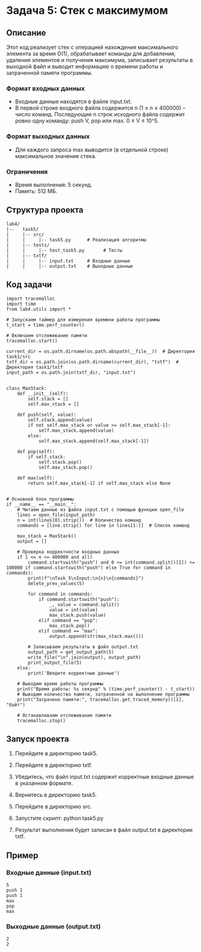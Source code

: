 # Задача 5: Стек с максимумом

## Описание

Этот код реализует стек с операцией нахождения максимального элемента за время O(1), обрабатывает команды для добавления, удаления элементов и получения максимума, записывает результаты в выходной файл и выводит информацию о времени работы и затраченной памяти программы.
### Формат входных данных
- Входные данные находятся в файле input.txt.
- В первой строке входного файла содержится n (1 ≤ n ≤ 400000) – число команд. Последующие n строк исходного файла содержит ровно одну команду: push V, pop или max. 0 ≤ V ≤ 10^5.

### Формат выходных данных
- Для каждого запроса max выводится (в отдельной строке) максимальное значение стека.

### Ограничения
- Время выполнения: 5 секунд.
- Память: 512 МБ.

## Структура проекта
```
lab4/
|--   task5/
|     |-- src/
|     |     |-- task5.py      # Реализация алгоритма
|     |-- tests/
|     |     |-- test_task5.py       # Тесты
|     |-- txtf/
|     |     |-- input.txt     # Входные данные
|     |     |-- output.txt    # Выходные данные
```
## Код задачи
```
import tracemalloc
import time
from lab4.utils import *

# Запускаем таймер для измерения времени работы программы
t_start = time.perf_counter()

# Включаем отслеживание памяти
tracemalloc.start()

current_dir = os.path.dirname(os.path.abspath(__file__))  # Директория task1/src
txtf_dir = os.path.join(os.path.dirname(current_dir), "txtf")  # Директория task1/txtf
input_path = os.path.join(txtf_dir, "input.txt")


class MaxStack:
    def __init__(self):
        self.stack = []
        self.max_stack = []

    def push(self, value):
        self.stack.append(value)
        if not self.max_stack or value >= self.max_stack[-1]:
            self.max_stack.append(value)
        else:
            self.max_stack.append(self.max_stack[-1])

    def pop(self):
        if self.stack:
            self.stack.pop()
            self.max_stack.pop()

    def max(self):
        return self.max_stack[-1] if self.max_stack else None


# Основной блок программы
if __name__ == "__main__":
    # Читаем данные из файла input.txt с помощью функции open_file
    lines = open_file(input_path)
    n = int(lines[0].strip())  # Количество команд
    commands = [line.strip() for line in lines[1:]]  # Список команд

    max_stack = MaxStack()
    output = []

    # Проверка корректности входных данных
    if 1 <= n <= 400000 and all(
        command.startswith("push") and 0 <= int(command.split()[1]) <= 100000 if command.startswith("push") else True for command in commands):
        print(f"\nTask 5\nInput:\n{n}\n{commands}")
        delete_prev_values(5)

        for command in commands:
            if command.startswith("push"):
                _, value = command.split()
                value = int(value)
                max_stack.push(value)
            elif command == "pop":
                max_stack.pop()
            elif command == "max":
                output.append(str(max_stack.max()))

        # Записываем результаты в файл output.txt
        output_path = get_output_path(5)
        write_file("\n".join(output), output_path)
        print_output_file(5)
    else:
        print('Введите корректные данные')

    # Выводим время работы программы
    print("Время работы: %s секунд" % (time.perf_counter() - t_start))
    # Выводим количество памяти, затраченной на выполнение программы
    print("Затрачено памяти:", tracemalloc.get_traced_memory()[1], "байт")

    # Останавливаем отслеживание памяти
    tracemalloc.stop()

```
## Запуск проекта

1. Перейдите в директорию task5.
2. Перейдите в директорию txtf.
3. Убедитесь, что файл input.txt содержит корректные входные данные в указанном формате.
4. Вернитесь в директорию task5.
5. Перейдите в директорию src.
6. Запустите скрипт:
      python task5.py
   
7. Результат выполнения будет записан в файл output.txt в директории txtf.

## Пример

### Входные данные (input.txt)
```
5
push 2
push 1
max
pop
max
```


### Выходные данные (output.txt)
```
2
2
```
